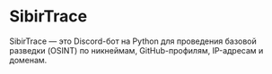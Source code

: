 # SibirTrace
SibirTrace — это Discord-бот на Python для проведения базовой разведки (OSINT) по никнеймам, GitHub-профилям, IP-адресам и доменам.
